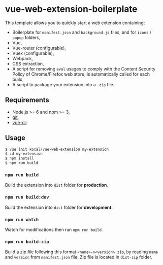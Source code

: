 # vue-web-extension-boilerplate

This template allows you to quickly start a web extension containing:

- Boilerplate for `manifest.json` and `background.js` files, and for `icons` / `popup` folders,
- Vue,
- Vue-router (configurable),
- Vuex (configurable),
- Webpack,
- CSS extraction,
- A script for removing `eval` usages to comply with the Content Security Policy of Chrome/Firefox web store, is automatically called for each build,
- A script to package your extension into a `.zip` file.

## Requirements

- Node.js >= 6 and npm >= 3,
- [git](https://git-scm.com),
- [vue-cli](https://github.com/vuejs/vue-cli)

## Usage

```bash
$ vue init kocal/vue-web-extension my-extension
$ cd my-extension
$ npm install
$ npm run build
```

### `npm run build` 

Build the extension into `dist` folder for **production**.

### `npm run build:dev` 

Build the extension into `dist` folder for **development**.

### `npm run watch`

Watch for modifications then run `npm run build`.

### `npm run build-zip`

Build a zip file following this format `<name>-v<version>.zip`, by reading `name` and `version` from `manifest.json` file.
Zip file is located in `dist-zip` folder.